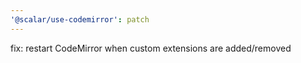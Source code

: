 ```yaml
---
'@scalar/use-codemirror': patch
---
```


fix: restart CodeMirror when custom extensions are added/removed
